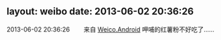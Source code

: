 layout: weibo
date: 2013-06-02 20:36:26
---
<meta name="referrer" content="no-referrer" />

2013-06-02 20:36:26  &nbsp;&nbsp;&nbsp;&nbsp;&nbsp;&nbsp; 来自 <a href="http://app.weibo.com/t/feed/l4RWD" rel="nofollow">Weico.Android</a>
呷哺的红薯粉不好吃了…… ​​​
